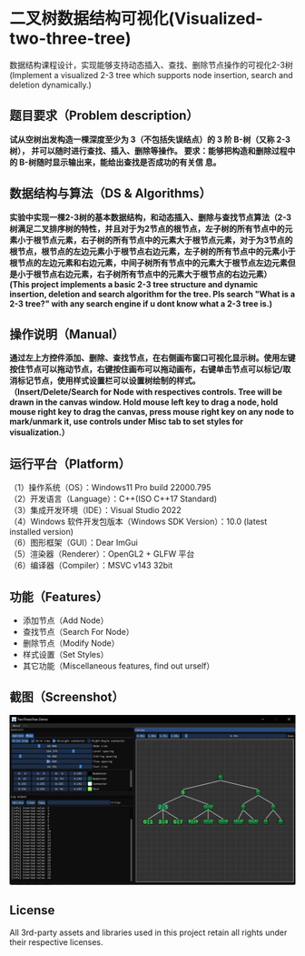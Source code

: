 # 二叉树数据结构可视化(Visualized-two-three-tree)
数据结构课程设计，实现能够支持动态插入、查找、删除节点操作的可视化2-3树(Implement a visualized 2-3 tree which supports node insertion, search and deletion dynamically.)
## 题目要求（Problem description）
**试从空树出发构造一棵深度至少为 3（不包括失误结点）的 3 阶 B-树（又称 2-3 树），
并可以随时进行查找、插入、删除等操作。
要求：能够把构造和删除过程中的 B-树随时显示输出来，能给出查找是否成功的有关信
息。**
## 数据结构与算法（DS & Algorithms）
**实验中实现一棵2-3树的基本数据结构，和动态插入、删除与查找节点算法（2-3树满足二叉排序树的特性，并且对于为2节点的根节点，左子树的所有节点中的元素小于根节点元素，右子树的所有节点中的元素大于根节点元素，对于为3节点的根节点，根节点的左边元素小于根节点右边元素，左子树的所有节点中的元素小于根节点的左边元素和右边元素，中间子树所有节点中的元素大于根节点左边元素但是小于根节点右边元素，右子树所有节点中的元素大于根节点的右边元素）  
(This project implements a basic 2-3 tree structure and dynamic insertion, deletion and search algorithm for the tree. Pls search "What is a 2-3 tree?" with any search engine if u dont know what a 2-3 tree is.)**
## 操作说明（Manual）
**通过左上方控件添加、删除、查找节点，在右侧画布窗口可视化显示树。使用左键按住节点可以拖动节点，右键按住画布可以拖动画布，右键单击节点可以标记/取消标记节点，使用样式设置栏可以设置树绘制的样式。  
（Insert/Delete/Search for Node with respectives controls. Tree will be drawn in the canvas window. Hold mouse left key to drag a node, hold mouse right key to drag the canvas, press mouse right key on any node to mark/unmark it, use controls under Misc tab to set styles for visualization.）**
## 运行平台（Platform）
（1）操作系统（OS）：Windows11 Pro build 22000.795  
（2）开发语言（Language）：C++(ISO C++17 Standard)  
（3）集成开发环境（IDE）：Visual Studio 2022  
（4）Windows 软件开发包版本（Windows SDK Version）：10.0 (latest installed version)  
（6）图形框架（GUI）：Dear ImGui  
（5）渲染器（Renderer）：OpenGL2 + GLFW 平台  
（6）编译器（Compiler）：MSVC v143 32bit  
## 功能（Features）
+ 添加节点（Add Node）
+ 查找节点（Search For Node）
+ 删除节点（Modify Node）
+ 样式设置（Set Styles）
+ 其它功能（Miscellaneous features, find out urself）
## 截图（Screenshot）
![screenshot](https://raw.githubusercontent.com/leo4048111/Visualized-Two-Three-Tree/main/screenshot/screenshot.png?token=GHSAT0AAAAAABRWPC25ZJCEW4ISJCUYXDACYYMCEMA)
## License
All 3rd-party assets and libraries used in this project retain all rights under their respective licenses.
